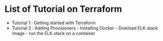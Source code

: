 # List of Tutorial on Terraform

* Tutorial 1 : Getting started with Terraform
* Tutorial 2 : Adding Provisioners - Installing Docker - Dowload ELK stack image - run the ELK stack on a container
